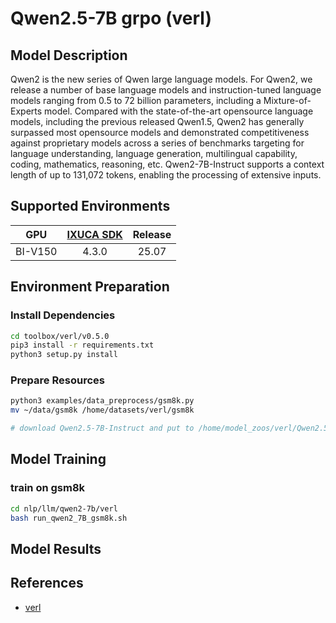 # Qwen2.5-7B grpo (verl)

## Model Description

Qwen2 is the new series of Qwen large language models. For Qwen2, we release a number of base language models and instruction-tuned language models ranging from 0.5 to 72 billion parameters, including a Mixture-of-Experts model. Compared with the state-of-the-art opensource language models, including the previous released Qwen1.5, Qwen2 has generally surpassed most opensource models and demonstrated competitiveness against proprietary models across a series of benchmarks targeting for language understanding, language generation, multilingual capability, coding, mathematics, reasoning, etc. Qwen2-7B-Instruct supports a context length of up to 131,072 tokens, enabling the processing of extensive inputs.

## Supported Environments

| GPU    | [IXUCA SDK](https://gitee.com/deep-spark/deepspark#%E5%A4%A9%E6%95%B0%E6%99%BA%E7%AE%97%E8%BD%AF%E4%BB%B6%E6%A0%88-ixuca) | Release |
| :----: | :----: | :----: |
| BI-V150 | 4.3.0     |  25.07  |

## Environment Preparation

### Install Dependencies
```bash
cd toolbox/verl/v0.5.0
pip3 install -r requirements.txt
python3 setup.py install
```

### Prepare Resources

```bash
python3 examples/data_preprocess/gsm8k.py
mv ~/data/gsm8k /home/datasets/verl/gsm8k

# download Qwen2.5-7B-Instruct and put to /home/model_zoos/verl/Qwen2.5-7B-Instruct

```

## Model Training

### train on gsm8k
```bash
cd nlp/llm/qwen2-7b/verl
bash run_qwen2_7B_gsm8k.sh
```

## Model Results

## References

- [verl](https://github.com/volcengine/verl/tree/v0.5.0)
